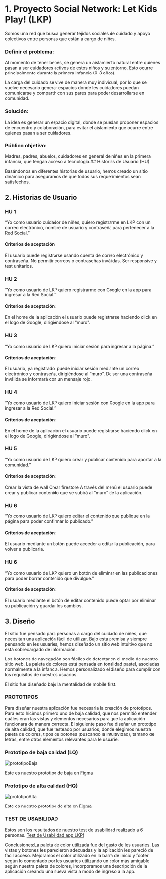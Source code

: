 # 1. Proyecto  Social Network: Let Kids Play! (LKP)

Somos una red que busca generar tejidos sociales de cuidado y apoyo colectivos entre personas que están a cargo de niñes. 

### Definir el problema:
Al momento de tener bebés, se genera un aislamiento natural entre quienes pasan a ser cuidadores activos de estos niños y su entorno. Esto ocurre principalmente durante la primera infancia (0-3 años). 

La carga del cuidado se vive de manera muy individual, por lo que se vuelve necesario generar espacios donde les cuidadores puedan comunicarse y compartir con sus pares para poder desarrollarse en comunidad. 

### Solución: 
La idea es generar un espacio digital, donde se puedan proponer espacios de encuentro y colaboración, para evitar el aislamiento que ocurre entre quienes pasan a ser cuidadores. 

### Público objetivo: 
Madres, padres, abuelos, cuidadores en general de niñes en la primera infancia, que tengan acceso a tecnología.## Historias de Usuario (HU)

Basándonos en diferentes historias de usuario, hemos creado un sitio dinámico para asegurarnos de que todos sus requerimientos sean satisfechos. 

## 2. Historias de Usuario 

### HU 1

“Yo como usuario cuidador de niñes, quiero registrarme en LKP con un correo electrónico, nombre de usuario y contraseña para pertenecer a la Red Social.”

#### Criterios de aceptación
El usuario puede registrarse usando cuenta de correo electrónico y contraseña.
No permitir correos o contraseñas inválidas.
Ser responsive y test unitarios.

### HU 2

“Yo como usuario de LKP quiero registrarme con Google en la app para ingresar a la Red Social.”

#### Criterios de aceptación: 
En el home de la aplicación el usuario puede registrarse haciendo click en el logo de Google, dirigiéndose al “muro".


### HU 3

“Yo como usuario de LKP quiero iniciar sesión para ingresar a la página.”

#### Criterios de aceptación: 

El usuario, ya registrado, puede iniciar sesión mediante un correo electrónico y contraseña, dirigiéndose al “muro”.
De ser una contraseña inválida se informará con un mensaje rojo.

### HU 4

“Yo como usuario de LKP quiero iniciar sesión con Google en la app para ingresar a la Red Social.”

#### Criterios de aceptación: 
En el home de la aplicación el usuario puede registrarse haciendo click en el logo de Google, dirigiéndose al “muro".

### HU 5

“Yo como usuario de LKP quiero crear y publicar contenido para aportar a la comunidad.”

#### Criterios de aceptación:
Crear la vista de wall
Crear firestore
A través del menú el usuario puede crear y publicar contenido que se subirá al “muro” de la aplicación.

### HU 6

“Yo como usuario de LKP quiero editar el contenido que publique en la página para poder confirmar lo publicado.”

#### Criterios de aceptación: 
El usuario mediante un botón puede acceder a editar la publicación, para volver a publicarla.

### HU 6

“Yo como usuario de LKP quiero un botón de eliminar en las publicaciones para poder borrar contenido que divulgue.”

#### Criterios de aceptación: 
El usuario mediante el botón de editar contenido puede optar por eliminar su publicación y guardar los cambios.


## 3. Diseño

El sitio fue pensado para personas a cargo del cuidado de niñes, que necesitan una aplicación fácil de utilizar. Bajo esta premisa y siempre pensando en les usuaries, hemos diseñado un sitio web intuitivo que no está sobrecargado de información.

Los botones de navegación son fáciles de detectar en el medio de nuestro sitio web. La paleta de colores está pensada en tonalidad pastel, asociadas normalmente a la infancia.  Hemos personalizado el diseño para cumplir con los requisitos de nuestros usuarios.

El sitio fue diseñado bajo la mentalidad de mobile first.

### PROTOTIPOS 
Para diseñar nuestra aplicación fue necesaria la creación de prototipos. Para esto hicimos primero uno de baja calidad, que nos permitió entender cuáles eran las vistas y elementos necesarios para que la aplicación funcionara de manera correcta. El siguiente paso fue diseñar un prototipo de alta calidad, que fue testeado por usuarios, donde elegimos nuestra paleta de colores, tipos de botones (buscando la intuitividad), tamaño de letras, entre otros elementos relevantes para le usuarie. 

### Prototipo de baja calidad (LQ)

![prototipoBaja](./src/img/LQFigma.png)

Este es nuestro prototipo de baja  en  [Figma](https://www.figma.com/file/ucwum3SrNhxrcyki3915Ky/SN--13?type=design&node-id=0%3A1&t=4eSYLk0k9PJqPGGo-1)

### Prototipo de alta calidad (HQ)

![prototipoAlta](./src/img/HQFigma.png)

Este es nuestro prototipo de alta en  [Figma](https://www.figma.com/proto/ucwum3SrNhxrcyki3915Ky/SN--13?type=design&node-id=81-46&scaling=min-zoom&page-id=82%3A4&starting-point-node-id=81%3A46)

### TEST DE USABILIDAD

Estos son los resultados de nuestro test de usabilidad realizado a 6 personas. [Test de Usabilidad app LKP!](https://docs.google.com/spreadsheets/d/1DtMQLvV-D1QTsDhatGhz6OLxq3cdxr-5-5TS5Tdr7k0/edit?usp=sharing)

Conclusiones:La paleta de color utilizada fue del gusto de les usuaries. Las vistas y botones les parecieron adecuadas y la aplicación les pareció de fácil acceso.  Mejoramos el color utilizado en la barra de inicio y footer según lo comentado por les usuaries utilizando un color más amigable según nuestra paleta de colores, incorporamos una descripción de la aplicación creando una nueva vista a modo de ingreso a la app.
